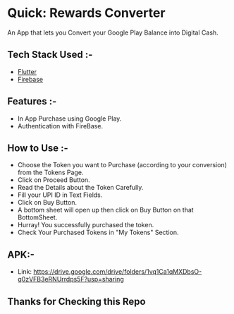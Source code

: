 # Quick: Rewards Converter

An App that lets you Convert your Google Play Balance into Digital Cash.

## Tech Stack Used :-

- [Flutter](https://flutter.dev/)
- [Firebase](https://firebase.google.com/)

## Features :-

- In App Purchase using Google Play.
- Authentication with FireBase. 


## How to Use :-

- Choose the Token you want to Purchase (according to your conversion) from the Tokens Page.
- Click on Proceed Button.
- Read the Details about the Token Carefully.
- Fill your UPI ID in Text Fields.
- Click on Buy Button.
- A bottom sheet will open up then click on Buy Button on that BottomSheet.
- Hurray! You successfully purchased the token.
- Check Your Purchased Tokens in "My Tokens" Section.

## APK:-

- Link: https://drive.google.com/drive/folders/1vq1Ca1qMXDbsO-q0zVFB3eRNUrrdps5F?usp=sharing

## Thanks for Checking this Repo
